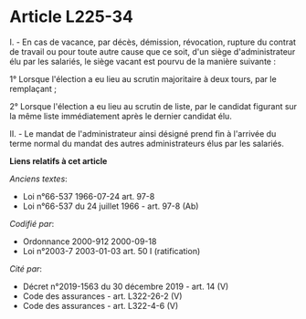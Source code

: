 # Article L225-34

I. - En cas de vacance, par décès, démission, révocation, rupture du contrat de travail ou pour toute autre cause que ce
soit, d'un siège d'administrateur élu par les salariés, le siège vacant est pourvu de la manière suivante :

1° Lorsque l'élection a eu lieu au scrutin majoritaire à deux tours, par le remplaçant ;

2° Lorsque l'élection a eu lieu au scrutin de liste, par le candidat figurant sur la même liste immédiatement après le
dernier candidat élu.

II. - Le mandat de l'administrateur ainsi désigné prend fin à l'arrivée du terme normal du mandat des autres administrateurs
élus par les salariés.

**Liens relatifs à cet article**

_Anciens textes_:

  - Loi n°66-537 1966-07-24 art. 97-8
  - Loi n°66-537 du 24 juillet 1966 - art. 97-8 (Ab)

_Codifié par_:

  - Ordonnance 2000-912 2000-09-18
  - Loi n°2003-7 2003-01-03 art. 50 I (ratification)

_Cité par_:

  - Décret n°2019-1563 du 30 décembre 2019 - art. 14 (V)
  - Code des assurances - art. L322-26-2 (V)
  - Code des assurances - art. L322-4-6 (V)
